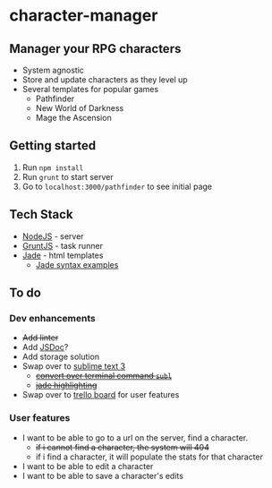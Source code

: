 character-manager
=================

## Manager your RPG characters

* System agnostic 
* Store and update characters as they level up
* Several templates for popular games
  * Pathfinder
  * New World of Darkness
  * Mage the Ascension

## Getting started
1. Run `npm install` 
1. Run `grunt` to start server
1. Go to `localhost:3000/pathfinder` to see initial page
  
## Tech Stack

* [NodeJS](nodejs.org) - server
* [GruntJS](gruntjs.com) - task runner
* [Jade](http://jade-lang.com/) - html templates
  * [Jade syntax examples](http://naltatis.github.io/jade-syntax-docs/)

## To do

### Dev enhancements
* ~~Add linter~~
* Add [JSDoc](http://usejsdoc.org/about-getting-started.html)?
* Add storage solution
* Swap over to [sublime text 3](http://www.sublimetext.com/3)
  * ~~[convert over terminal command `subl`](https://www.sublimetext.com/docs/3/osx_command_line.html)~~
  * ~~[jade highlighting](https://sublime.wbond.net/packages/Jade)~~
* Swap over to [trello board](https://trello.com/) for user features

### User features
* I want to be able to go to a url on the server, find a character.
  * ~~if i cannot find a character, the system will 404~~
  * if i find a character, it will populate the stats for that character
* I want to be able to edit a character
* I want to be able to save a character's edits

